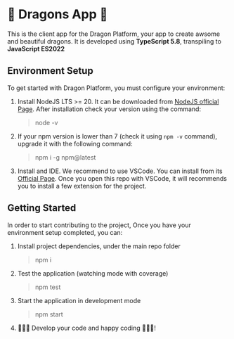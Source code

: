 # 🐉 Dragons App 🐉

This is the client app for the Dragon Platform, your app to create awsome and beautiful dragons. It is developed using **TypeScript 5.8**, transpiling to **JavaScript ES2022**

## Environment Setup

To get started with Dragon Platform, you must configure your environment:

1. Install NodeJS LTS >= 20. It can be downloaded from [NodeJS official Page](https://nodejs.org/es/). After installation check your version using the command:

    > node -v

2. If your npm version is lower than 7 (check it using `npm -v` command), upgrade it with the following command:

    > npm i -g npm@latest

3. Install and IDE. We recommend to use VSCode. You can install from its [Official Page](https://code.visualstudio.com/). Once you open this repo with VSCode, it will recommends you to install a few extension for the project.

## Getting Started

In order to start contributing to the project, Once you have your environment setup completed, you can:

1. Install project dependencies, under the main repo folder

    > npm i

2. Test the application (watching mode with coverage)

    > npm test

3. Start the application in development mode

    > npm start

4. 👩🏻‍💻 Develop your code and happy coding 👨🏽‍💻!
